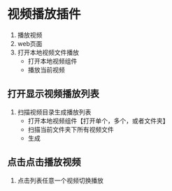 # 视频播放插件
1. 播放视频
2. web页面
3. 打开本地视频文件播放
   * 打开本地视频组件
   * 播放当前视频
## 打开显示视频播放列表
1. 扫描视频目录生成播放列表
   * 打开本地视频组件【打开单个，多个，或者文件夹】
   * 扫描当前文件夹下所有视频文件
   * 生成
## 点击点击播放视频
1. 点击列表任意一个视频切换播放